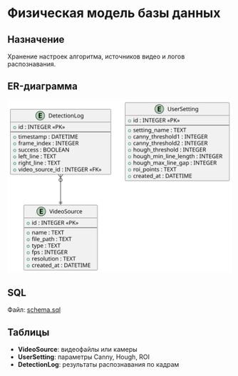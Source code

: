 # Физическая модель базы данных

## Назначение
Хранение настроек алгоритма, источников видео и логов распознавания.

## ER-диаграмма
![ER Model](ER_model.png)

## SQL
Файл: [schema.sql](schema.sql)

## Таблицы
- **VideoSource**: видеофайлы или камеры
- **UserSetting**: параметры Canny, Hough, ROI
- **DetectionLog**: результаты распознавания по кадрам
